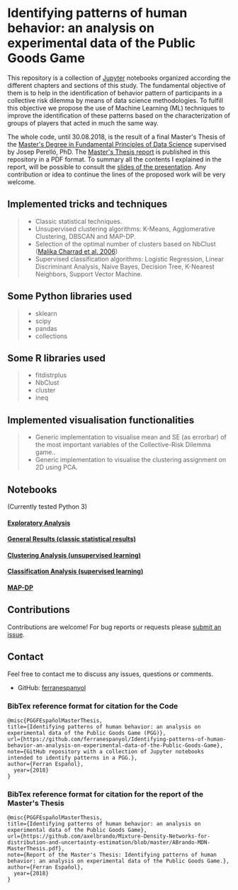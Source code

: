 # Identifying patterns of human behavior: an analysis on experimental data of the Public Goods Game

This repository is a collection of [Jupyter](https://jupyter.org/) notebooks organized according the different chapters and sections of this study. The fundamental objective of them is to help in the identification of behavior pattern of participants in a collective risk dilemma by means of data science methodologies. To fulfill this objective we propose the use of Machine Learning (ML) techniques to improve the identification of these patterns based on the characterization of groups of players that acted in much the same way. 

The whole code, until 30.08.2018, is the result of a final Master's Thesis of the [Master's Degree in Fundamental Principles of Data Science](http://www.ub.edu/estudis/en/mastersuniversitaris/cienciadades/introduction) supervised by Josep Perelló, PhD. The [Master's Thesis report](https://github.com/axelbrando/Mixture-Density-Networks-for-distribution-and-uncertainty-estimation/blob/master/ABrando-MDN-MasterThesis.pdf) is published in this repository in a PDF format. To summary all the contents I explained in the report, will be possible to consult the [slides of the presentation](). Any contribution or idea to continue the lines of the proposed work will be very welcome.



## Implemented tricks and techniques

> - Classic statistical techniques. 
> - Unsupervised clustering algorithms: K-Means, Agglomerative Clustering, DBSCAN and MAP-DP.
> - Selection of the optimal number of clusters based on NbClust ([Malika Charrad et al. 2006](https://www.researchgate.net/publication/275463140_Determining_the_number_of_clusters_using_NbClust_package))
> - Supervised classification algorithms: Logistic Regression, Linear Discriminant Analysis, Naive Bayes, Decision Tree, K-Nearest Neighbors, Support Vector Machine.

## Some Python libraries used

> - sklearn
> - scipy
> - pandas
> - collections

## Some R libraries used

> - fitdistrplus
> - NbClust
> - cluster
> - ineq

## Implemented visualisation functionalities

> - Generic implementation to visualise mean and SE (as errorbar) of the most important variables of the Collective-Risk Dilemma game..
> - Generic implementation to visualise the clustering assignment on 2D using PCA.


## Notebooks
(Currently tested Python 3)

#### [Exploratory Analysis](https://github.com/ferranespanyol/Identifying-patterns-of-human-behavior-an-analysis-on-experimental-data-of-the-Public-Goods-Game/blob/master/TFM%20-%20Exploratory%20Analysis.ipynb)

#### [General Results (classic statistical results)](https://github.com/ferranespanyol/Identifying-patterns-of-human-behavior-an-analysis-on-experimental-data-of-the-Public-Goods-Game/blob/master/TFM%20-%20General%20Results.ipynb)

#### [Clustering Analysis (unsupervised learning)](https://github.com/ferranespanyol/Identifying-patterns-of-human-behavior-an-analysis-on-experimental-data-of-the-Public-Goods-Game/blob/master/TFM%20-%20Cluster%20Analysis.ipynb)

#### [Classification Analysis (supervised learning)](https://github.com/ferranespanyol/Identifying-patterns-of-human-behavior-an-analysis-on-experimental-data-of-the-Public-Goods-Game/blob/master/TFM%20-%20Classification%20Analysis.ipynb) 

#### [MAP-DP](https://github.com/ferranespanyol/Identifying-patterns-of-human-behavior-an-analysis-on-experimental-data-of-the-Public-Goods-Game/blob/master/MAP-DP.ipynb) 



## Contributions

Contributions are welcome!  For bug reports or requests please [submit an issue](https://github.com/axelbrando/Mixture-Density-Networks-for-distribution-and-uncertainty-estimation/issues).

## Contact  

Feel free to contact me to discuss any issues, questions or comments.

* GitHub: [ferranespanyol](https://github.com/ferranespanyol)


### BibTex reference format for citation for the Code
```
@misc{PGGFEspañolMasterThesis,
title={Identifying patterns of human behavior: an analysis on experimental data of the Public Goods Game (PGG)},
url={https://github.com/ferranespanyol/Identifying-patterns-of-human-behavior-an-analysis-on-experimental-data-of-the-Public-Goods-Game},
note={GitHub repository with a collection of Jupyter notebooks intended to identify patterns in a PGG.},
author={Ferran Español},
  year={2018}
}
```
### BibTex reference format for citation for the report of the Master's Thesis

```
@misc{PGGFEspañolMasterThesis,
title={Identifying patterns of human behavior: an analysis on experimental data of the Public Goods Game},
url={https://github.com/axelbrando/Mixture-Density-Networks-for-distribution-and-uncertainty-estimation/blob/master/ABrando-MDN-MasterThesis.pdf},
note={Report of the Master's Thesis: Identifying patterns of human behavior: an analysis on experimental data of the Public Goods Game.},
author={Ferran Español},
  year={2018}
}
```

